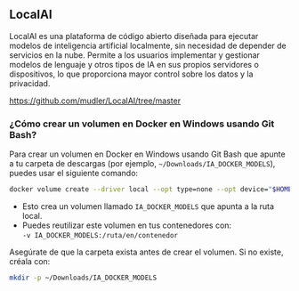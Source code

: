 ## LocalAI
LocalAI es una plataforma de código abierto diseñada para ejecutar modelos de inteligencia artificial localmente, sin necesidad de depender de servicios en la nube. Permite a los usuarios implementar y gestionar modelos de lenguaje y otros tipos de IA en sus propios servidores o dispositivos, lo que proporciona mayor control sobre los datos y la privacidad.

https://github.com/mudler/LocalAI/tree/master

### ¿Cómo crear un volumen en Docker en Windows usando Git Bash?
Para crear un volumen en Docker en Windows usando Git Bash que apunte a tu carpeta de descargas (por ejemplo, `~/Downloads/IA_DOCKER_MODELS`), puedes usar el siguiente comando:

```bash
docker volume create --driver local --opt type=none --opt device="$HOME/Downloads/IA_DOCKER_MODELS" --opt o=bind IA_DOCKER_MODELS
```

- Esto crea un volumen llamado `IA_DOCKER_MODELS` que apunta a la ruta local.
- Puedes reutilizar este volumen en tus contenedores con:  
  `-v IA_DOCKER_MODELS:/ruta/en/contenedor`

Asegúrate de que la carpeta exista antes de crear el volumen. Si no existe, créala con:

```bash
mkdir -p ~/Downloads/IA_DOCKER_MODELS
```